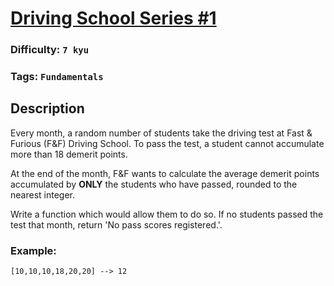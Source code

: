 # [Driving School Series #1](https://www.codewars.com/kata/58999425006ee3f97c00011f)

### Difficulty: `7 kyu`

### Tags: `Fundamentals` 

## Description

Every month, a random number of students take the driving test at Fast & Furious (F&F) Driving School. To pass the test, a student cannot accumulate more than 18 demerit points.

At the end of the month, F&F wants to calculate the average demerit points accumulated by **ONLY** the students who have passed, rounded to the nearest integer.

Write a function which would allow them to do so. If no students passed the test that month, return 'No pass scores registered.'.


### Example:

```
[10,10,10,18,20,20] --> 12
```